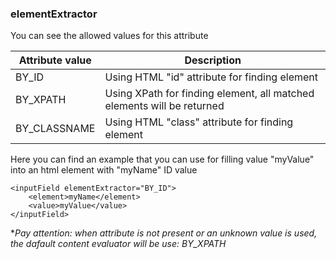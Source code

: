 ### elementExtractor
You can see the allowed values for this attribute


| Attribute value        		| Description																
| ----------------------------- | ------------------------------------------------------------------------- 
| BY_ID							| Using HTML "id" attribute for finding element								
| BY_XPATH						| Using XPath for finding element, all matched elements will be returned	
| BY_CLASSNAME					| Using HTML "class" attribute for finding element							

Here you can find an example that you can use for filling value "myValue" into an html element with "myName" ID value


	<inputField elementExtractor="BY_ID">
		<element>myName</element>
		<value>myValue</value>
	</inputField>

**Pay attention: when attribute is not present or an unknown value is used, the dafault content evaluator will be use: BY_XPATH*